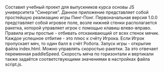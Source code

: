 Составил учебный проект для выпускников курса основы JS университета "Синергия".
Данное приложение представляет собой простейшую реализацию игры Пинг-Понг. Первоначальная версия 1.0.0 
представляет собой игровое поле, возле нижней стенки располагается ракетка, которой управляет игрок с помощью
клавиш влево-вправо. Правила игры простые - отбивать отскакивающий от всех стенок мячик. Каждое успешное 
отбитие - это плюс к счёту Игрока. Если Игрок пропускает мяч, то один балл в счёт Робота. Запуск игры - открытие файла
index.html.
Можно управлять скоростью ракетки. За это отвечает переменная paddleSpeed. Скорость мяча по горизонтали и вертикали
также задаётся соответствующими значениями в настройках файла script.js.
